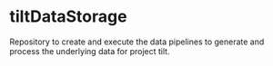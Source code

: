 # tiltDataStorage
Repository to create and execute the data pipelines to generate and process the underlying data for project tilt.
